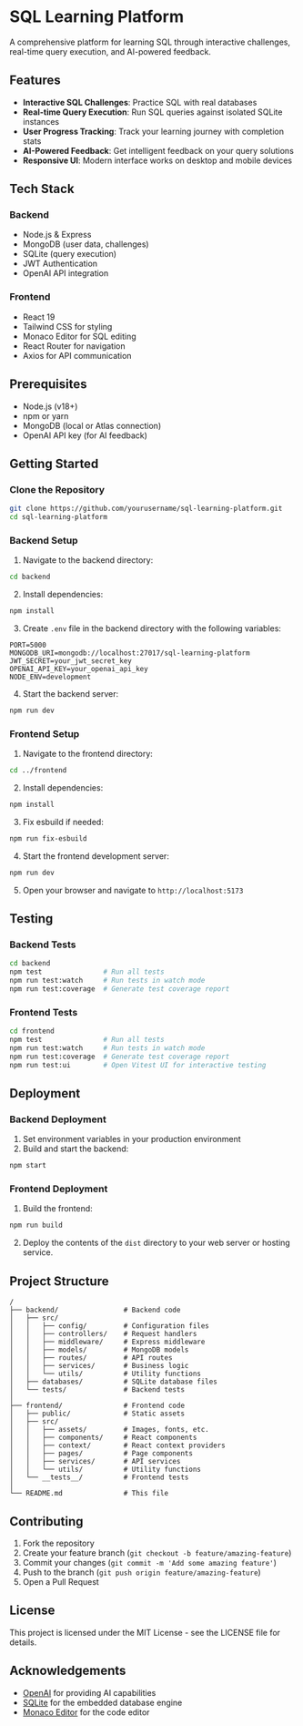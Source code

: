 # SQL Learning Platform

A comprehensive platform for learning SQL through interactive challenges, real-time query execution, and AI-powered feedback.

## Features

- **Interactive SQL Challenges**: Practice SQL with real databases
- **Real-time Query Execution**: Run SQL queries against isolated SQLite instances
- **User Progress Tracking**: Track your learning journey with completion stats
- **AI-Powered Feedback**: Get intelligent feedback on your query solutions
- **Responsive UI**: Modern interface works on desktop and mobile devices

## Tech Stack

### Backend
- Node.js & Express
- MongoDB (user data, challenges)
- SQLite (query execution)
- JWT Authentication
- OpenAI API integration

### Frontend
- React 19
- Tailwind CSS for styling
- Monaco Editor for SQL editing
- React Router for navigation
- Axios for API communication

## Prerequisites

- Node.js (v18+)
- npm or yarn
- MongoDB (local or Atlas connection)
- OpenAI API key (for AI feedback)

## Getting Started

### Clone the Repository

```bash
git clone https://github.com/yourusername/sql-learning-platform.git
cd sql-learning-platform
```

### Backend Setup

1. Navigate to the backend directory:
```bash
cd backend
```

2. Install dependencies:
```bash
npm install
```

3. Create `.env` file in the backend directory with the following variables:
```
PORT=5000
MONGODB_URI=mongodb://localhost:27017/sql-learning-platform
JWT_SECRET=your_jwt_secret_key
OPENAI_API_KEY=your_openai_api_key
NODE_ENV=development
```

4. Start the backend server:
```bash
npm run dev
```

### Frontend Setup

1. Navigate to the frontend directory:
```bash
cd ../frontend
```

2. Install dependencies:
```bash
npm install
```

3. Fix esbuild if needed:
```bash
npm run fix-esbuild
```

4. Start the frontend development server:
```bash
npm run dev
```

5. Open your browser and navigate to `http://localhost:5173`

## Testing

### Backend Tests

```bash
cd backend
npm test               # Run all tests
npm run test:watch     # Run tests in watch mode
npm run test:coverage  # Generate test coverage report
```

### Frontend Tests

```bash
cd frontend
npm test               # Run all tests
npm run test:watch     # Run tests in watch mode
npm run test:coverage  # Generate test coverage report
npm run test:ui        # Open Vitest UI for interactive testing
```

## Deployment

### Backend Deployment

1. Set environment variables in your production environment
2. Build and start the backend:
```bash
npm start
```

### Frontend Deployment

1. Build the frontend:
```bash
npm run build
```

2. Deploy the contents of the `dist` directory to your web server or hosting service.

## Project Structure

```
/
├── backend/                # Backend code
│   ├── src/
│   │   ├── config/         # Configuration files
│   │   ├── controllers/    # Request handlers
│   │   ├── middleware/     # Express middleware
│   │   ├── models/         # MongoDB models
│   │   ├── routes/         # API routes
│   │   ├── services/       # Business logic
│   │   └── utils/          # Utility functions
│   ├── databases/          # SQLite database files
│   └── tests/              # Backend tests
│
├── frontend/               # Frontend code
│   ├── public/             # Static assets
│   ├── src/
│   │   ├── assets/         # Images, fonts, etc.
│   │   ├── components/     # React components
│   │   ├── context/        # React context providers
│   │   ├── pages/          # Page components
│   │   ├── services/       # API services
│   │   └── utils/          # Utility functions
│   └── __tests__/          # Frontend tests
│
└── README.md               # This file
```

## Contributing

1. Fork the repository
2. Create your feature branch (`git checkout -b feature/amazing-feature`)
3. Commit your changes (`git commit -m 'Add some amazing feature'`)
4. Push to the branch (`git push origin feature/amazing-feature`)
5. Open a Pull Request

## License

This project is licensed under the MIT License - see the LICENSE file for details.

## Acknowledgements

- [OpenAI](https://openai.com/) for providing AI capabilities
- [SQLite](https://www.sqlite.org/) for the embedded database engine
- [Monaco Editor](https://microsoft.github.io/monaco-editor/) for the code editor 